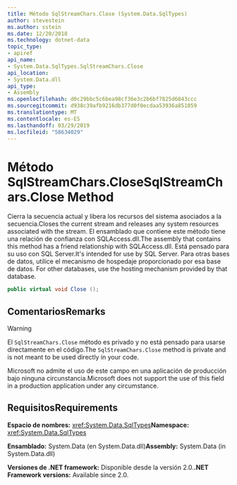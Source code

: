 ```yaml
---
title: Método SqlStreamChars.Close (System.Data.SqlTypes)
author: stevestein
ms.author: sstein
ms.date: 12/20/2018
ms.technology: dotnet-data
topic_type:
- apiref
api_name:
- System.Data.SqlTypes.SqlStreamChars.Close
api_location:
- System.Data.dll
api_type:
- Assembly
ms.openlocfilehash: d0c29bbc5c6bea98cf36e3c2b6bf7825d6843ccc
ms.sourcegitcommit: d938c39afb9216db377d0f0ecdaa53936a851059
ms.translationtype: MT
ms.contentlocale: es-ES
ms.lasthandoff: 03/29/2019
ms.locfileid: "58634029"
---
```

# <a name="sqlstreamcharsclose-method"></a><span data-ttu-id="d3611-102">Método SqlStreamChars.Close</span><span class="sxs-lookup"><span data-stu-id="d3611-102">SqlStreamChars.Close Method</span></span>

<span data-ttu-id="d3611-103">Cierra la secuencia actual y libera los recursos del sistema asociados a la secuencia.</span><span class="sxs-lookup"><span data-stu-id="d3611-103">Closes the current stream and releases any system resources associated with the stream.</span></span> <span data-ttu-id="d3611-104">El ensamblado que contiene este método tiene una relación de confianza con SQLAccess.dll.</span><span class="sxs-lookup"><span data-stu-id="d3611-104">The assembly that contains this method has a friend relationship with SQLAccess.dll.</span></span> <span data-ttu-id="d3611-105">Está pensado para su uso con SQL Server.</span><span class="sxs-lookup"><span data-stu-id="d3611-105">It's intended for use by SQL Server.</span></span><span data-ttu-id="d3611-106"> Para otras bases de datos, utilice el mecanismo de hospedaje proporcionado por esa base de datos.</span><span class="sxs-lookup"><span data-stu-id="d3611-106"> For other databases, use the hosting mechanism provided by that database.</span></span>

```csharp
public virtual void Close ();
```

## <a name="remarks"></a><span data-ttu-id="d3611-107">Comentarios</span><span class="sxs-lookup"><span data-stu-id="d3611-107">Remarks</span></span>

> [!WARNING]
> <span data-ttu-id="d3611-108">El `SqlStreamChars.Close` método es privado y no está pensado para usarse directamente en el código.</span><span class="sxs-lookup"><span data-stu-id="d3611-108">The `SqlStreamChars.Close` method is private and is not meant to be used directly in your code.</span></span>
>
> <span data-ttu-id="d3611-109">Microsoft no admite el uso de este campo en una aplicación de producción bajo ninguna circunstancia.</span><span class="sxs-lookup"><span data-stu-id="d3611-109">Microsoft does not support the use of this field in a production application under any circumstance.</span></span>

## <a name="requirements"></a><span data-ttu-id="d3611-110">Requisitos</span><span class="sxs-lookup"><span data-stu-id="d3611-110">Requirements</span></span>

<span data-ttu-id="d3611-111">**Espacio de nombres:** <xref:System.Data.SqlTypes></span><span class="sxs-lookup"><span data-stu-id="d3611-111">**Namespace:** <xref:System.Data.SqlTypes></span></span>

<span data-ttu-id="d3611-112">**Ensamblado:** System.Data (en System.Data.dll)</span><span class="sxs-lookup"><span data-stu-id="d3611-112">**Assembly:** System.Data (in System.Data.dll)</span></span>

<span data-ttu-id="d3611-113">**Versiones de .NET framework:** Disponible desde la versión 2.0.</span><span class="sxs-lookup"><span data-stu-id="d3611-113">**.NET Framework versions:** Available since 2.0.</span></span>